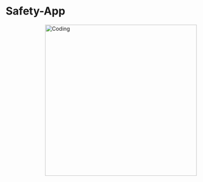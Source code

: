 # Safety-App
<img align="right" alt="Coding" width="400" src="https://github.com/Gurpreet-Labana/Safety-App/blob/main/project.mp4">
